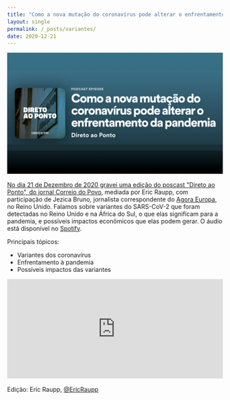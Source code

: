 ```yaml
---
title: "Como a nova mutação do coronavírus pode alterar o enfrentamento da pandemia"
layout: single
permalink: /_posts/variantes/
date: 2020-12-21
---
```


<a href="https://andersonbrito.github.io/_posts/variantes/"><img src="/assets/images/cover-variantes.png" width="700">

No dia 21 de Dezembro de 2020 gravei uma edição do poscast "Direto ao Ponto", do jornal [Correio do Povo](https://www.correiodopovo.com.br/), mediada por Eric Raupp, com participação de Jezica Bruno, jornalista correspondente do [Agora Europa](https://agoraeuropa.com/), no Reino Unido. Falamos sobre variantes do SARS-CoV-2 que foram detectadas no Reino Unido e na África do Sul, o que elas significam para a pandemia, e possíveis impactos econômicos que elas podem gerar. O áudio está disponível no [Spotify](https://open.spotify.com/episode/0ntOojRTYZ31CkVDLl8cXE?si=q4hD5ac9RqK-dOraqcG92w).

Principais tópicos:
- Variantes dos coronavírus
- Enfrentamento à pandemia
- Possíveis impactos das variantes

<iframe src="https://open.spotify.com/embed-podcast/episode/0ntOojRTYZ31CkVDLl8cXE" width="100%" height="232" frameborder="0" allowtransparency="true" allow="encrypted-media"></iframe>

Edição: Eric Raupp, [@EricRaupp](https://twitter.com/EricRaupp)
